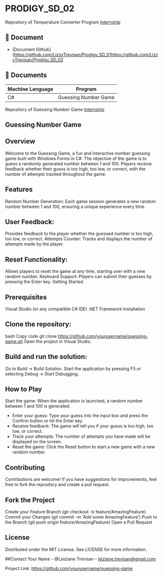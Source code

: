
# PRODIGY_SD_02

Repository of Temperature Converter Program
[Internship](https://github.com/LizzyTrevisan/Prodigy_SD_02)



## 📑 Document
- [Document Github](https://github.com/LizzyTrevisan/Prodigy_SD_01https://github.com/LizzyTrevisan/Prodigy_SD_02
## 📔 Documents

| Machine Language | Program |
| ------- | ------------ |
| C# |  Guessing Number Game 

Repository of Guessing Number Game 
[Internship](https://github.com/LizzyTrevisan/Prodigy_SD_02)


## Guessing Number Game


## Overview
Welcome to the Guessing Game, a fun and interactive number guessing game built with Windows Forms in C#. The objective of the game is to guess a randomly generated number between 1 and 100. Players receive feedback whether their guess is too high, too low, or correct, with the number of attempts tracked throughout the game.

## Features
Random Number Generation: Each game session generates a new random number between 1 and 100, ensuring a unique experience every time.

## User Feedback: 
Provides feedback to the player whether the guessed number is too high, too low, or correct.
Attempts Counter: Tracks and displays the number of attempts made by the player.

## Reset Functionality: 

Allows players to reset the game at any time, starting over with a new random number.
Keyboard Support: Players can submit their guesses by pressing the Enter key.
Getting Started


## Prerequisites
Visual Studio (or any compatible C# IDE)
.NET Framework
Installation


## Clone the repository:

bash
Copy code
git clone https://github.com/yourusername/guessing-game.git
Open the project in Visual Studio.

## Build and run the solution:

Go to Build -> Build Solution.
Start the application by pressing F5 or selecting Debug -> Start Debugging.


## How to Play
Start the game: When the application is launched, a random number between 1 and 100 is generated.

- Enter your guess: Type your guess into the input box and press the Confirm button or hit the Enter key.
- Receive feedback: The game will tell you if your guess is too high, too low, or correct.
- Track your attempts: The number of attempts you have made will be displayed on the screen.
- Reset the game: Click the Reset button to start a new game with a new random number.


## Contributing
Contributions are welcome! If you have suggestions for improvements, feel free to fork the repository and create a pull request.

## Fork the Project
Create your Feature Branch (git checkout -b feature/AmazingFeature)
Commit your Changes (git commit -m 'Add some AmazingFeature')
Push to the Branch (git push origin feature/AmazingFeature)
Open a Pull Request


## License
Distributed under the MIT License. See LICENSE for more information.

##Contact
Your Name - @Leiziane Trevisan - leiziane.trevisan@gmail.com


Project Link: https://github.com/yourusername/guessing-game
